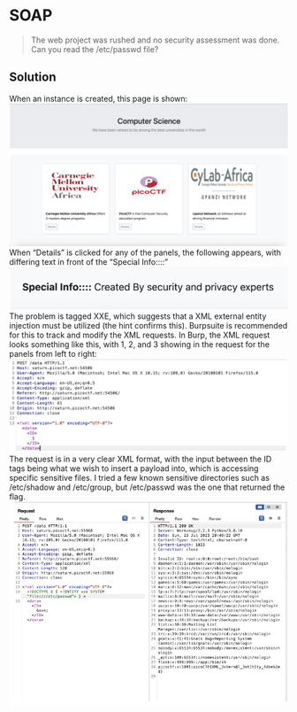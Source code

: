 # SOAP
> The web project was rushed and no security assessment was done. Can you read the /etc/passwd file?
## Solution
When an instance is created, this page is shown:
![A webpage with the title: "Computer Science" and subtitle "We have been ranked to be among the best universities int he world!" It shows three panels titled Carnegie Mellon University Africa, Pico CTF, and CyLab Africa, each with a button that says "Details."](https://github.com/still-in-beta/CTF_Writeups/blob/master/2023/picoctf/SOAP/Screenshot%202023-07-23%20at%205.24.00%20PM.png?raw=true)
When “Details” is clicked for any of the panels, the following appears, with differing text in front of the “Special Info::::”
![Special info Created by security and privacy experts](https://github.com/still-in-beta/CTF_Writeups/blob/master/2023/picoctf/SOAP/Screenshot%202023-07-23%20at%205.24.11%20PM.png?raw=true)
The problem is tagged XXE, which suggests that a XML external entity injection must be utilized (the hint confirms this). Burpsuite is recommended for this to track and modify the XML requests. In Burp, the XML request looks something like this, with 1, 2, and 3 showing in the request for the panels from left to right:
![A burp suite request containing a header and an xml request with the number 1 enclosed in ID tags, which are enclosed in data tags](https://github.com/still-in-beta/CTF_Writeups/blob/master/2023/picoctf/SOAP/Screenshot%202023-07-23%20at%205.24.25%20PM.png?raw=true)
The request is in a very clear XML format, with the input between the ID tags being what we wish to insert a payload into, which is accessing specific sensitive files. I tried a few known sensitive directories such as /etc/shadow and /etc/group, but /etc/passwd was the one that returned the flag.
![A burpsuite request with a similar request, except the 1 is replaced with ampersand X.X.E and outside of the data tags it says "!DOCTYPE d [<!ENTITY  xxe SYSTEM "file:///etc/passwd">]](https://github.com/still-in-beta/CTF_Writeups/blob/master/2023/picoctf/SOAP/Screenshot%202023-07-23%20at%205.24.37%20PM.png?raw=true)
